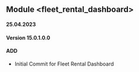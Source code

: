 ## Module <fleet_rental_dashboard>

#### 25.04.2023
#### Version 15.0.1.0.0
#### ADD
- Initial Commit for Fleet Rental Dashboard
